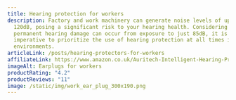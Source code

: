 ```yaml
---
title: Hearing protection for workers
description: Factory and work machinery can generate noise levels of up to
  120dB, posing a significant risk to your hearing health. Considering that
  permanent hearing damage can occur from exposure to just 85dB, it is
  imperative to prioritize the use of hearing protection at all times in these
  environments.
articleLink: /posts/hearing-protectors-for-workers
affiliateLink: https://www.amazon.co.uk/Auritech-Intelligent-Hearing-Protection-Environments/dp/B06XHKKGHB?maas=maas_adg_5EC43EE113062B5397551B39C7E07525_afap_abs&ref_=aa_maas&tag=maas
imageAlt: Earplugs for workers
productRating: "4.2"
productReviews: "11"
image: /static/img/work_ear_plug_300x190.png
---
```

